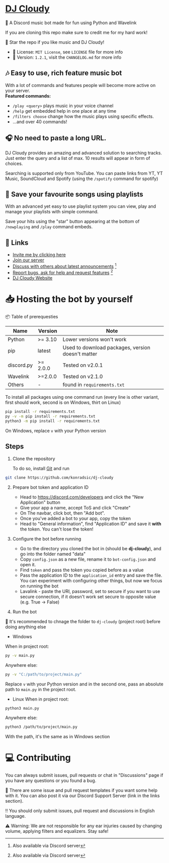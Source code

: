 # [DJ Cloudy](https://konradsic.github.io/dj-cloudy)
🤖 A Discord music bot made for fun using Python and Wavelink

If you are cloning this repo make sure to credit me for my hard work!

🌟 Star the repo if you like music and DJ Cloudy!

* 📜 License: `MIT License`, see `LICENSE` file for more info
* 📝 Version: `1.2.1`, visit the `CHANGELOG.md` for more info

## 🎶 Easy to use, rich feature music bot
With a lot of commands and features people will become more active on your server. <br>
 **Featured commands:**
* `/play <query>` plays music in your voice channel
* `/help` get embedded help in one place at any time
* `/filters choose` change how the music plays using specific effects. 
* ...and over 40 commands! 

## 🎧 No need to paste a long URL.
DJ Cloudy provides an amazing and advanced solution to searching tracks. 
Just enter the query and a list of max. 10 results will appear in form of choices.

Searching is supported only from YouTube. 
You can paste links from YT, YT Music, SoundCloud and Spotify 
(using the `/spotify` command for spotify) 

## 📑 Save your favourite songs using playlists
With an advanced yet easy to use playlist system you can view, play and manage your playlists with simple command.

Save your hits using the "star" button appearing at the bottom of `/nowplaying` and `/play` command embeds.


## 🔗 Links
* [Invite me by clicking here](https://dsc.gg/dj-cloudy)
* [Join our server](https://discord.gg/t6qPGdHypw)
* [Discuss with others about latest announcements](https://github.com/konradsic/dj-cloudy/discussions) [^1]
* [Report bugs, ask for help and request features](https://github.com/konradsic/dj-cloudy/issues) [^1]
* [DJ Cloudy Website](https://konradsic.github.io/dj-cloudy)

[^1]: Also available via Discord server

# 📥 Hosting the bot by yourself

📦 Table of prerequesties

Name | Version | Note 
-----|---------|------
Python | >= 3.10 | Lower versions won't work
pip | latest | Used to download packages, version doesn't matter
discord.py | >= 2.0.0 | Tested on v2.0.1
Wavelink | >=2.0.0 | Tested on v2.1.0
Others | - | found in `requirements.txt`

To install all packages using one command run
(every line is other variant, first should work, second is on Windows, thirt on Linux) 

```sh
pip install -r requirements.txt
py -v -m pip install -r requirements.txt
python3 -m pip install -r requirements.txt
```
On Windows, replace `v` with your Python version

## Steps
1. Clone the repository

    To do so, install [Git](https://git-scm.com/downloads) and run
```sh
git clone https://github.com/konradsic/dj-cloudy
```
2. Prepare bot token and application ID

	* Head to https://discord.com/developers and click the "New Application" button
	* Give your app a name, accept ToS and click "Create" 
	* On The navbar, click bot, then "Add bot". 
	* Once you've added a bot to your app, copy the token
	* Head to "General information", find "Application ID" and save it **with** the token. You can't lose the token!

3. Configure the bot before running

	* Go to the directory you cloned the bot in (should be **dj-cloudy**), and go into the folder named "data" 
	* Copy `config.json` as a new file, rename it to `bot-config.json` and open it.
	* Find `token` and pass the token you copied before as a value
	* Pass the application ID to the `application_id` entry and save the file. You can experiment with configuring other things, 
	but now we focus on running the bot
	* Lavalink - paste the URI, password, set to secure if you want to use secure connection, if it doesn't work set secure to opposite value (e.g. True -> False)

4. Run the bot

📁 It's recommended to chnage the folder to `dj-cloudy` (project root) before doing anything else

* Windows

When in project root:
```sh
py -v main.py
```

Anywhere else:
```sh
py -v "C:/path/to/project/main.py"
```
Replace `v` with your Python version 
and in the second one, pass an absolute path to `main.py` in the project root. 

* Linux
When in project root:
```sh
python3 main.py
```

Anywhere else:
```sh
python3 /path/to/project/main.py
```
With the path, it's the same as in Windows section

# 💻 Contributing
You can always submit issues, pull requests or chat in "Discussions" page if you have any questions or you found a bug.

🐛 There are some issue and pull request templates if you want some help with it. You can also post it via our Discord Support Server (link in the links section). 

‼️ You should only submit issues, pull request and discussions in English language.

⚠️ Warning: We are not responsible for any ear injuries caused by changing volume, applying filters and equalizers. Stay safe!
